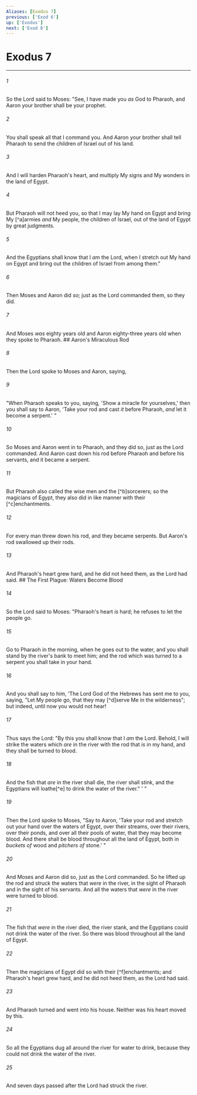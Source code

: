 ```yaml
---
Aliases: [Exodus 7]
previous: ['Exod 6']
up: ['Exodus']
next: ['Exod 8']
---
```

# Exodus 7

***


###### 1 
So the Lord said to Moses: "See, I have made you _as_ God to Pharaoh, and Aaron your brother shall be your prophet. 

###### 2 
You shall speak all that I command you. And Aaron your brother shall tell Pharaoh to send the children of Israel out of his land. 

###### 3 
And I will harden Pharaoh's heart, and multiply My signs and My wonders in the land of Egypt. 

###### 4 
But Pharaoh will not heed you, so that I may lay My hand on Egypt and bring My [^a]armies _and_ My people, the children of Israel, out of the land of Egypt by great judgments. 

###### 5 
And the Egyptians shall know that I _am_ the Lord, when I stretch out My hand on Egypt and bring out the children of Israel from among them." 

###### 6 
Then Moses and Aaron did _so;_ just as the Lord commanded them, so they did. 

###### 7 
And Moses _was_ eighty years old and Aaron eighty-three years old when they spoke to Pharaoh. ## Aaron's Miraculous Rod 

###### 8 
Then the Lord spoke to Moses and Aaron, saying, 

###### 9 
"When Pharaoh speaks to you, saying, 'Show a miracle for yourselves,' then you shall say to Aaron, 'Take your rod and cast _it_ before Pharaoh, _and_ let it become a serpent.' " 

###### 10 
So Moses and Aaron went in to Pharaoh, and they did so, just as the Lord commanded. And Aaron cast down his rod before Pharaoh and before his servants, and it became a serpent. 

###### 11 
But Pharaoh also called the wise men and the [^b]sorcerers; so the magicians of Egypt, they also did in like manner with their [^c]enchantments. 

###### 12 
For every man threw down his rod, and they became serpents. But Aaron's rod swallowed up their rods. 

###### 13 
And Pharaoh's heart grew hard, and he did not heed them, as the Lord had said. ## The First Plague: Waters Become Blood 

###### 14 
So the Lord said to Moses: "Pharaoh's heart _is_ hard; he refuses to let the people go. 

###### 15 
Go to Pharaoh in the morning, when he goes out to the water, and you shall stand by the river's bank to meet him; and the rod which was turned to a serpent you shall take in your hand. 

###### 16 
And you shall say to him, 'The Lord God of the Hebrews has sent me to you, saying, "Let My people go, that they may [^d]serve Me in the wilderness"; but indeed, until now you would not hear! 

###### 17 
Thus says the Lord: "By this you shall know that I _am_ the Lord. Behold, I will strike the waters which _are_ in the river with the rod that _is_ in my hand, and they shall be turned to blood. 

###### 18 
And the fish that _are_ in the river shall die, the river shall stink, and the Egyptians will loathe[^e] to drink the water of the river." ' " 

###### 19 
Then the Lord spoke to Moses, "Say to Aaron, 'Take your rod and stretch out your hand over the waters of Egypt, over their streams, over their rivers, over their ponds, and over all their pools of water, that they may become blood. And there shall be blood throughout all the land of Egypt, both in _buckets of_ wood and _pitchers of_ stone.' " 

###### 20 
And Moses and Aaron did so, just as the Lord commanded. So he lifted up the rod and struck the waters that _were_ in the river, in the sight of Pharaoh and in the sight of his servants. And all the waters that _were_ in the river were turned to blood. 

###### 21 
The fish that _were_ in the river died, the river stank, and the Egyptians could not drink the water of the river. So there was blood throughout all the land of Egypt. 

###### 22 
Then the magicians of Egypt did so with their [^f]enchantments; and Pharaoh's heart grew hard, and he did not heed them, as the Lord had said. 

###### 23 
And Pharaoh turned and went into his house. Neither was his heart moved by this. 

###### 24 
So all the Egyptians dug all around the river for water to drink, because they could not drink the water of the river. 

###### 25 
And seven days passed after the Lord had struck the river.
